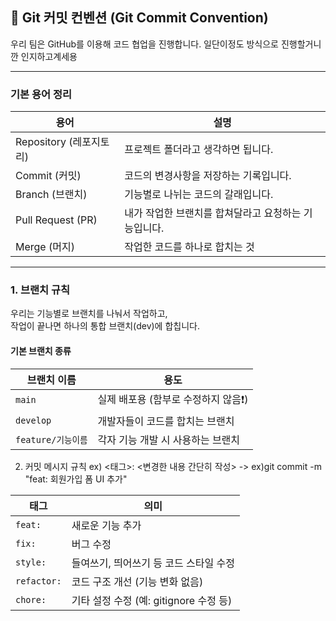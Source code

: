 
## 🧾 Git 커밋 컨벤션 (Git Commit Convention)

우리 팀은 GitHub를 이용해 코드 협업을 진행합니다.  일단이정도 방식으로 진행할거니깐 인지하고계세용 

---

### 기본 용어 정리

| 용어 | 설명 |
|------|------|
| Repository (레포지토리) | 프로젝트 폴더라고 생각하면 됩니다. |
| Commit (커밋) | 코드의 변경사항을 저장하는 기록입니다. |
| Branch (브랜치) | 기능별로 나뉘는 코드의 갈래입니다. |
| Pull Request (PR) | 내가 작업한 브랜치를 합쳐달라고 요청하는 기능입니다. |
| Merge (머지) | 작업한 코드를 하나로 합치는 것 |

---

### 1. 브랜치 규칙

우리는 기능별로 브랜치를 나눠서 작업하고,  
작업이 끝나면 하나의 통합 브랜치(dev)에 합칩니다.

#### 기본 브랜치 종류

| 브랜치 이름 | 용도 |
|-------------|------|
| `main` | 실제 배포용 (함부로 수정하지 않음❗) |
| `develop` | 개발자들이 코드를 합치는 브랜치 |
| `feature/기능이름` | 각자 기능 개발 시 사용하는 브랜치 |

 2. 커밋 메시지 규칙
 ex)   <태그>: <변경한 내용 간단히 작성>  -> ex)git commit -m "feat: 회원가입 폼 UI 추가"

| 태그        | 의미                       
| ----------- | ----------------------------
| `feat:`     | 새로운 기능 추가              
| `fix:`      | 버그 수정                    
| `style:`    | 들여쓰기, 띄어쓰기 등 코드 스타일 수정    
| `refactor:` | 코드 구조 개선 (기능 변화 없음)          
| `chore:`    | 기타 설정 수정 (예: gitignore 수정 등) 




